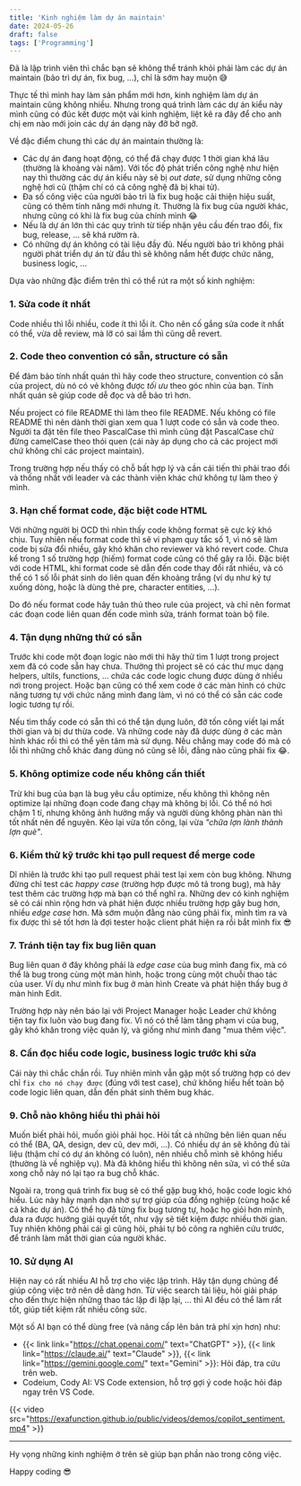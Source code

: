 ```yaml
---
title: 'Kinh nghiệm làm dự án maintain'
date: 2024-05-26
draft: false
tags: ['Programming']
---
```


Đã là lập trình viên thì chắc bạn sẽ không thể tránh khỏi phải làm các dự án maintain (bảo trì dự án, fix bug, ...), chỉ là sớm hay muộn 😅

Thực tế thì mình hay làm sản phẩm mới hơn, kinh nghiệm làm dự án maintain cũng không nhiều. Nhưng trong quá trình làm các dự án kiểu này mình cũng có đúc kết được một vài kinh nghiệm, liệt kê ra đây để cho anh chị em nào mới join các dự án dạng này đỡ bỡ ngỡ.

Về đặc điểm chung thì các dự án maintain thường là:

- Các dự án đang hoạt động, có thể đã chạy được 1 thời gian khá lâu (thường là khoảng vài năm). Với tốc độ phát triển công nghệ như hiện nay thì thường các dự án kiểu này sẽ bị _out date_, sử dụng những công nghệ hơi cũ (thậm chí có cả công nghệ đã bị khai tử).
- Đa số công việc của người bảo trì là fix bug hoặc cải thiện hiệu suất, cũng có thêm tính năng mới nhưng ít. Thường là fix bug của người khác, nhưng cũng có khi là fix bug của chính mình 😂
- Nếu là dự án lớn thì các quy trình từ tiếp nhận yêu cầu đến trao đổi, fix bug, release, ... sẽ khá rườm rà.
- Có những dự án không có tài liệu đầy đủ. Nếu người bảo trì không phải người phát triển dự án từ đầu thì sẽ không nắm hết được chức năng, business logic, ...

Dựa vào những đặc điểm trên thì có thể rút ra một số kinh nghiệm:

### 1. Sửa code ít nhất

Code nhiều thì lỗi nhiều, code ít thì lỗi ít. Cho nên cố gắng sửa code ít nhất có thể, vừa dễ review, mà lỡ có sai lầm thì cũng dễ revert.

### 2. Code theo convention có sẵn, structure có sẵn

Để đảm bảo tính nhất quán thì hãy code theo structure, convention có sẵn của project, dù nó có vẻ không được _tối ưu_ theo góc nhìn của bạn. Tính nhất quán sẽ giúp code dễ đọc và dễ bảo trì hơn.

Nếu project có file README thì làm theo file README. Nếu không có file README thì nên dành thời gian xem qua 1 lượt code có sẵn và code theo. Người ta đặt tên file theo PascalCase thì mình cũng đặt PascalCase chứ đừng camelCase theo thói quen (cái này áp dụng cho cả các project mới chứ không chỉ các project maintain).

Trong trường hợp nếu thấy có chỗ bất hợp lý và cần cải tiến thì phải trao đổi và thống nhất với leader và các thành viên khác chứ không tự làm theo ý mình.

### 3. Hạn chế format code, đặc biệt code HTML

Với những người bị OCD thì nhìn thấy code không format sẽ cực kỳ khó chịu. Tuy nhiên nếu format code thì sẽ vi phạm quy tắc số 1, vì nó sẽ làm code bị sửa đổi nhiều, gây khó khăn cho reviewer và khó revert code. Chưa kể trong 1 số trường hợp (hiếm) format code cũng có thể gây ra lỗi.
Đặc biệt với code HTML, khi format code sẽ dẫn đến code thay đổi rất nhiều, và có thể có 1 số lỗi phát sinh do liên quan đến khoảng trắng (ví dụ như ký tự xuống dòng, hoặc là dùng thẻ pre, character entities, ...).

Do đó nếu format code hãy tuân thủ theo rule của project, và chỉ nên format các đoạn code liên quan đến code mình sửa, tránh format toàn bộ file.

### 4. Tận dụng những thứ có sẵn

Trước khi code một đoạn logic nào mới thì hãy thử tìm 1 lượt trong project xem đã có code sẵn hay chưa. Thường thì project sẽ có các thư mục dạng helpers, ultils, functions, ... chứa các code logic chung được dùng ở nhiều nơi trong project.
Hoặc bạn cũng có thể xem code ở các màn hình có chức năng tương tự với chức năng mình đang làm, vì nó có thể có sẵn các code logic tương tự rồi.

Nếu tìm thấy code có sẵn thì có thể tận dụng luôn, đỡ tốn công viết lại mất thời gian và bị dư thừa code. Và những code này đã dược dùng ở các màn hình khác rồi thì có thể yên tâm mà sử dụng. Nếu chẳng may code đó mà có lỗi thì những chỗ khác đang dùng nó cũng sẽ lỗi, đằng nào cũng phải fix 😂.



### 5. Không optimize code nếu không cần thiết

Trừ khi bug của bạn là bug yêu cầu optimize, nếu không thì không nên optimize lại những đoạn code đang chạy mà không bị lỗi. Có thể nó hơi chậm 1 tí, nhưng không ảnh hưởng mấy và người dùng không phàn nàn thì tốt nhất nên để nguyên. Kẻo lại vừa tốn công, lại vừa _"chữa lợn lành thành lợn què"_.

### 6. Kiểm thử kỹ trước khi tạo pull request để merge code

Dĩ nhiên là trước khi tạo pull request phải test lại xem còn bug không. Nhưng đừng chỉ test các _happy case_ (trường hợp được mô tả trong bug), mà hãy test thêm các trường hợp mà bạn có thể nghĩ ra. Những dev có kinh nghiệm sẽ có cái nhìn rộng hơn và phát hiện được nhiều trường hợp gây bug hơn, nhiều _edge case_ hơn. Mà sớm muộn đằng nào cũng phải fix, mình tìm ra và fix được thì sẽ tốt hơn là đợi tester hoặc client phát hiện ra rồi bắt mình fix 😎

### 7. Tránh tiện tay fix bug liên quan

Bug liên quan ở đây không phải là _edge case_ của bug mình đang fix, mà có thể là bug trong cùng một màn hình, hoặc trong cùng một chuỗi thao tác của user. Ví dụ như mình fix bug ở màn hình Create và phát hiện thấy bug ở màn hình Edit.

Trường hợp này nên báo lại với Project Manager hoặc Leader chứ không tiện tay fix luôn vào bug đang fix. Vì nó có thể làm tăng phạm vi của bug, gây khó khăn trong việc quản lý, và giống như mình đang "mua thêm việc".

### 8. Cần đọc hiểu code logic, business logic trước khi sửa

Cái này thì chắc chắn rồi. Tuy nhiên mình vẫn gặp một số trường hợp có dev chỉ `fix cho nó chạy được` (đúng với test case), chứ không hiểu hết toàn bộ code logic liên quan, dẫn đến phát sinh thêm bug khác.

### 9. Chỗ nào không hiểu thì phải hỏi

Muốn biết phải hỏi, muốn giỏi phải học. Hỏi tất cả những bên liên quan nếu có thể (BA, QA, design, dev cũ, dev mới, ...).
Có nhiều dự án sẽ không đủ tài liệu (thậm chí có dự án không có luôn), nên nhiều chỗ mình sẽ không hiểu (thường là về nghiệp vụ). Mà đã không hiểu thì không nên sửa, vì có thể sửa xong chỗ này nó lại tạo ra bug chỗ khác.

Ngoài ra, trong quá trình fix bug sẽ có thể gặp bug khó, hoặc code logic khó hiểu. Lúc này hãy mạnh dạn nhờ sự trợ giúp của đồng nghiệp (cùng hoặc kể cả khác dự án). Có thể họ đã từng fix bug tương tự, hoặc họ giỏi hơn mình, đưa ra được hướng giải quyết tốt, như vậy sẽ tiết kiệm được nhiều thời gian. Tuy nhiên không phải cái gì cũng hỏi, phải tự bỏ công ra nghiên cứu trước, để tránh làm mất thời gian của người khác.

### 10. Sử dụng AI

Hiện nay có rất nhiều AI hỗ trợ cho việc lập trình. Hãy tận dụng chúng để giúp công việc trở nên dễ dàng hơn. Từ việc search tài liệu, hỏi giải pháp cho đến thực hiện những thao tác lặp đi lặp lại, ... thì AI đều có thể làm rất tốt, giúp tiết kiệm rất nhiều công sức.

Một số AI bạn có thể dùng free (và nâng cấp lên bản trả phí xịn hơn) như:

- {{< link link="https://chat.openai.com/" text="ChatGPT" >}}, {{< link link="https://claude.ai/" text="Claude" >}}, {{< link link="https://gemini.google.com/" text="Gemini" >}}: Hỏi đáp, tra cứu trên web.
- Codeium, Cody AI: VS Code extension, hỗ trợ gợi ý code hoặc hỏi đáp ngay trên VS Code.

{{< video src="https://exafunction.github.io/public/videos/demos/copilot_sentiment.mp4" >}}

---

Hy vọng những kinh nghiệm ở trên sẽ giúp bạn phần nào trong công việc.

Happy coding 😎
